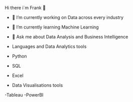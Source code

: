 Hi there i`m Frank  👋


- 🔭 I’m currently working on Data across every industry
- 🌱 I’m currently learning Machine Learning
- 💬 Ask me about Data Analysis and Business Intelligence

- Languages and Data Analytics tools

- Python
- SQL
- Excel

- Data Visualisations tools

-Tableau
-PowerBI
